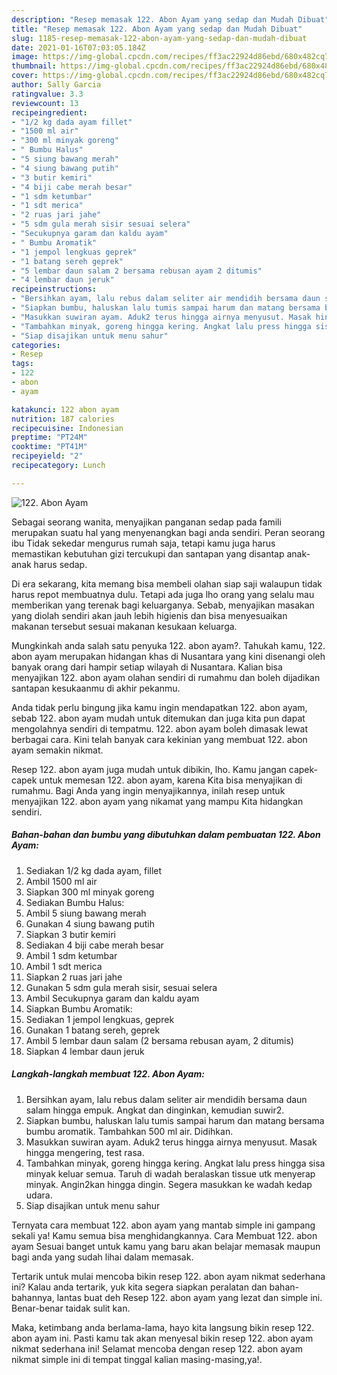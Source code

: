 ```yaml
---
description: "Resep memasak 122. Abon Ayam yang sedap dan Mudah Dibuat"
title: "Resep memasak 122. Abon Ayam yang sedap dan Mudah Dibuat"
slug: 1185-resep-memasak-122-abon-ayam-yang-sedap-dan-mudah-dibuat
date: 2021-01-16T07:03:05.184Z
image: https://img-global.cpcdn.com/recipes/ff3ac22924d86ebd/680x482cq70/122-abon-ayam-foto-resep-utama.jpg
thumbnail: https://img-global.cpcdn.com/recipes/ff3ac22924d86ebd/680x482cq70/122-abon-ayam-foto-resep-utama.jpg
cover: https://img-global.cpcdn.com/recipes/ff3ac22924d86ebd/680x482cq70/122-abon-ayam-foto-resep-utama.jpg
author: Sally Garcia
ratingvalue: 3.3
reviewcount: 13
recipeingredient:
- "1/2 kg dada ayam fillet"
- "1500 ml air"
- "300 ml minyak goreng"
- " Bumbu Halus"
- "5 siung bawang merah"
- "4 siung bawang putih"
- "3 butir kemiri"
- "4 biji cabe merah besar"
- "1 sdm ketumbar"
- "1 sdt merica"
- "2 ruas jari jahe"
- "5 sdm gula merah sisir sesuai selera"
- "Secukupnya garam dan kaldu ayam"
- " Bumbu Aromatik"
- "1 jempol lengkuas geprek"
- "1 batang sereh geprek"
- "5 lembar daun salam 2 bersama rebusan ayam 2 ditumis"
- "4 lembar daun jeruk"
recipeinstructions:
- "Bersihkan ayam, lalu rebus dalam seliter air mendidih bersama daun salam hingga empuk. Angkat dan dinginkan, kemudian suwir2."
- "Siapkan bumbu, haluskan lalu tumis sampai harum dan matang bersama bumbu aromatik. Tambahkan 500 ml air. Didihkan."
- "Masukkan suwiran ayam. Aduk2 terus hingga airnya menyusut. Masak hingga mengering, test rasa."
- "Tambahkan minyak, goreng hingga kering. Angkat lalu press hingga sisa minyak keluar semua. Taruh di wadah beralaskan tissue utk menyerap minyak. Angin2kan hingga dingin. Segera masukkan ke wadah kedap udara."
- "Siap disajikan untuk menu sahur"
categories:
- Resep
tags:
- 122
- abon
- ayam

katakunci: 122 abon ayam 
nutrition: 187 calories
recipecuisine: Indonesian
preptime: "PT24M"
cooktime: "PT41M"
recipeyield: "2"
recipecategory: Lunch

---
```



![122. Abon Ayam](https://img-global.cpcdn.com/recipes/ff3ac22924d86ebd/680x482cq70/122-abon-ayam-foto-resep-utama.jpg)

Sebagai seorang wanita, menyajikan panganan sedap pada famili merupakan suatu hal yang menyenangkan bagi anda sendiri. Peran seorang ibu Tidak sekedar mengurus rumah saja, tetapi kamu juga harus memastikan kebutuhan gizi tercukupi dan santapan yang disantap anak-anak harus sedap.

Di era  sekarang, kita memang bisa membeli olahan siap saji walaupun tidak harus repot membuatnya dulu. Tetapi ada juga lho orang yang selalu mau memberikan yang terenak bagi keluarganya. Sebab, menyajikan masakan yang diolah sendiri akan jauh lebih higienis dan bisa menyesuaikan makanan tersebut sesuai makanan kesukaan keluarga. 



Mungkinkah anda salah satu penyuka 122. abon ayam?. Tahukah kamu, 122. abon ayam merupakan hidangan khas di Nusantara yang kini disenangi oleh banyak orang dari hampir setiap wilayah di Nusantara. Kalian bisa menyajikan 122. abon ayam olahan sendiri di rumahmu dan boleh dijadikan santapan kesukaanmu di akhir pekanmu.

Anda tidak perlu bingung jika kamu ingin mendapatkan 122. abon ayam, sebab 122. abon ayam mudah untuk ditemukan dan juga kita pun dapat mengolahnya sendiri di tempatmu. 122. abon ayam boleh dimasak lewat berbagai cara. Kini telah banyak cara kekinian yang membuat 122. abon ayam semakin nikmat.

Resep 122. abon ayam juga mudah untuk dibikin, lho. Kamu jangan capek-capek untuk memesan 122. abon ayam, karena Kita bisa menyajikan di rumahmu. Bagi Anda yang ingin menyajikannya, inilah resep untuk menyajikan 122. abon ayam yang nikamat yang mampu Kita hidangkan sendiri.

<!--inarticleads1-->

##### Bahan-bahan dan bumbu yang dibutuhkan dalam pembuatan 122. Abon Ayam:

1. Sediakan 1/2 kg dada ayam, fillet
1. Ambil 1500 ml air
1. Siapkan 300 ml minyak goreng
1. Sediakan  Bumbu Halus:
1. Ambil 5 siung bawang merah
1. Gunakan 4 siung bawang putih
1. Siapkan 3 butir kemiri
1. Sediakan 4 biji cabe merah besar
1. Ambil 1 sdm ketumbar
1. Ambil 1 sdt merica
1. Siapkan 2 ruas jari jahe
1. Gunakan 5 sdm gula merah sisir, sesuai selera
1. Ambil Secukupnya garam dan kaldu ayam
1. Siapkan  Bumbu Aromatik:
1. Sediakan 1 jempol lengkuas, geprek
1. Gunakan 1 batang sereh, geprek
1. Ambil 5 lembar daun salam (2 bersama rebusan ayam, 2 ditumis)
1. Siapkan 4 lembar daun jeruk




<!--inarticleads2-->

##### Langkah-langkah membuat 122. Abon Ayam:

1. Bersihkan ayam, lalu rebus dalam seliter air mendidih bersama daun salam hingga empuk. Angkat dan dinginkan, kemudian suwir2.
1. Siapkan bumbu, haluskan lalu tumis sampai harum dan matang bersama bumbu aromatik. Tambahkan 500 ml air. Didihkan.
1. Masukkan suwiran ayam. Aduk2 terus hingga airnya menyusut. Masak hingga mengering, test rasa.
1. Tambahkan minyak, goreng hingga kering. Angkat lalu press hingga sisa minyak keluar semua. Taruh di wadah beralaskan tissue utk menyerap minyak. Angin2kan hingga dingin. Segera masukkan ke wadah kedap udara.
1. Siap disajikan untuk menu sahur




Ternyata cara membuat 122. abon ayam yang mantab simple ini gampang sekali ya! Kamu semua bisa menghidangkannya. Cara Membuat 122. abon ayam Sesuai banget untuk kamu yang baru akan belajar memasak maupun bagi anda yang sudah lihai dalam memasak.

Tertarik untuk mulai mencoba bikin resep 122. abon ayam nikmat sederhana ini? Kalau anda tertarik, yuk kita segera siapkan peralatan dan bahan-bahannya, lantas buat deh Resep 122. abon ayam yang lezat dan simple ini. Benar-benar taidak sulit kan. 

Maka, ketimbang anda berlama-lama, hayo kita langsung bikin resep 122. abon ayam ini. Pasti kamu tak akan menyesal bikin resep 122. abon ayam nikmat sederhana ini! Selamat mencoba dengan resep 122. abon ayam nikmat simple ini di tempat tinggal kalian masing-masing,ya!.

